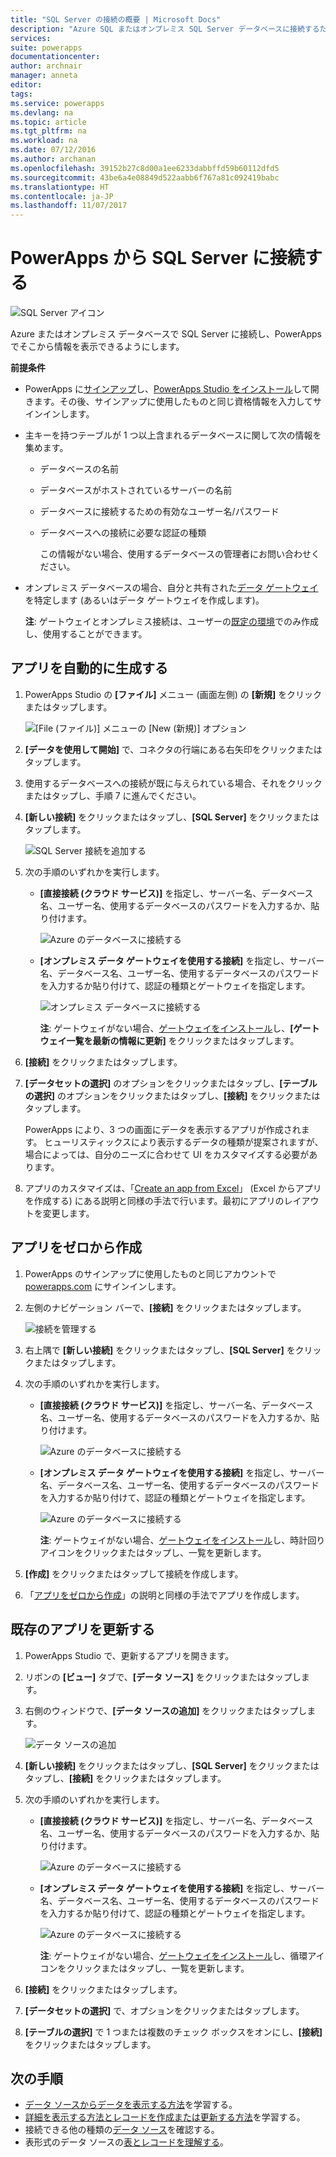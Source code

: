 ```yaml
---
title: "SQL Server の接続の概要 | Microsoft Docs"
description: "Azure SQL またはオンプレミス SQL Server データベースに接続するための操作手順"
services: 
suite: powerapps
documentationcenter: 
author: archnair
manager: anneta
editor: 
tags: 
ms.service: powerapps
ms.devlang: na
ms.topic: article
ms.tgt_pltfrm: na
ms.workload: na
ms.date: 07/12/2016
ms.author: archanan
ms.openlocfilehash: 39152b27c8d00a1ee6233dabbffd59b60112dfd5
ms.sourcegitcommit: 43be6a4e08849d522aabb6f767a81c092419babc
ms.translationtype: HT
ms.contentlocale: ja-JP
ms.lasthandoff: 11/07/2017
---
```

# <a name="connect-to-sql-server-from-powerapps"></a>PowerApps から SQL Server に接続する
![SQL Server アイコン](./media/connection-azure-sqldatabase/sqlicon.png)

Azure またはオンプレミス データベースで SQL Server に接続し、PowerApps でそこから情報を表示できるようにします。

**前提条件**

* PowerApps に[サインアップ](../signup-for-powerapps.md)し、[PowerApps Studio をインストール](http://aka.ms/powerappsinstall)して開きます。その後、サインアップに使用したものと同じ資格情報を入力してサインインします。
* 主キーを持つテーブルが 1 つ以上含まれるデータベースに関して次の情報を集めます。
  
  * データベースの名前
  * データベースがホストされているサーバーの名前
  * データベースに接続するための有効なユーザー名/パスワード
  * データベースへの接続に必要な認証の種類
    
    この情報がない場合、使用するデータベースの管理者にお問い合わせください。
* オンプレミス データベースの場合、自分と共有された[データ ゲートウェイ](../gateway-management.md)を特定します (あるいはデータ ゲートウェイを作成します)。
  
    **注**: ゲートウェイとオンプレミス接続は、ユーザーの[既定の環境](../working-with-environments.md)でのみ作成し、使用することができます。

## <a name="generate-an-app-automatically"></a>アプリを自動的に生成する
1. PowerApps Studio の **[ファイル]** メニュー (画面左側) の **[新規]** をクリックまたはタップします。
   
    ![[File (ファイル)] メニューの [New (新規)] オプション](./media/connection-azure-sqldatabase/file-new.png)
2. **[データを使用して開始]** で、コネクタの行端にある右矢印をクリックまたはタップします。
3. 使用するデータベースへの接続が既に与えられている場合、それをクリックまたはタップし、手順 7 に進んでください。
4. **[新しい接続]** をクリックまたはタップし、**[SQL Server]** をクリックまたはタップします。
   
    ![SQL Server 接続を追加する](./media/connection-azure-sqldatabase/add-sql-connection.png)
5. 次の手順のいずれかを実行します。
   
   * **[直接接続 (クラウド サービス)]** を指定し、サーバー名、データベース名、ユーザー名、使用するデータベースのパスワードを入力するか、貼り付けます。
     
       ![Azure のデータベースに接続する](./media/connection-azure-sqldatabase/connect-azure.png)
   * **[オンプレミス データ ゲートウェイを使用する接続]** を指定し、サーバー名、データベース名、ユーザー名、使用するデータベースのパスワードを入力するか貼り付けて、認証の種類とゲートウェイを指定します。
     
       ![オンプレミス データベースに接続する](./media/connection-azure-sqldatabase/connect-onprem.png)
     
       **注**: ゲートウェイがない場合、[ゲートウェイをインストール](../gateway-reference.md)し、**[ゲートウェイ一覧を最新の情報に更新]** をクリックまたはタップします。
6. **[接続]** をクリックまたはタップします。
7. **[データセットの選択]** のオプションをクリックまたはタップし、**[テーブルの選択]** のオプションをクリックまたはタップし、**[接続]** をクリックまたはタップします。
   
    PowerApps により、3 つの画面にデータを表示するアプリが作成されます。 ヒューリスティックスにより表示するデータの種類が提案されますが、場合によっては、自分のニーズに合わせて UI をカスタマイズする必要があります。
8. アプリのカスタマイズは、「[Create an app from Excel](../get-started-create-from-data.md)」 (Excel からアプリを作成する) にある説明と同様の手法で行います。最初にアプリのレイアウトを変更します。

## <a name="build-an-app-from-scratch"></a>アプリをゼロから作成
1. PowerApps のサインアップに使用したものと同じアカウントで [powerapps.com](https://web.powerapps.com) にサインインします。
2. 左側のナビゲーション バーで、**[接続]** をクリックまたはタップします。  
   
    ![接続を管理する](./media/connection-azure-sqldatabase/manage-connections.png)
3. 右上隅で **[新しい接続]** をクリックまたはタップし、**[SQL Server]** をクリックまたはタップします。
4. 次の手順のいずれかを実行します。
   
   * **[直接接続 (クラウド サービス)]** を指定し、サーバー名、データベース名、ユーザー名、使用するデータベースのパスワードを入力するか、貼り付けます。
     
       ![Azure のデータベースに接続する](./media/connection-azure-sqldatabase/connect-azure-portal.png)
   * **[オンプレミス データ ゲートウェイを使用する接続]** を指定し、サーバー名、データベース名、ユーザー名、使用するデータベースのパスワードを入力するか貼り付けて、認証の種類とゲートウェイを指定します。
     
       ![Azure のデータベースに接続する](./media/connection-azure-sqldatabase/connect-onprem-portal.png)
     
       **注**: ゲートウェイがない場合、[ゲートウェイをインストール](../gateway-reference.md)し、時計回りアイコンをクリックまたはタップし、一覧を更新します。
5. **[作成]** をクリックまたはタップして接続を作成します。
6. 「[アプリをゼロから作成](../get-started-create-from-blank.md)」の説明と同様の手法でアプリを作成します。

## <a name="update-an-existing-app"></a>既存のアプリを更新する
1. PowerApps Studio で、更新するアプリを開きます。
2. リボンの **[ビュー]** タブで、**[データ ソース]** をクリックまたはタップします。
3. 右側のウィンドウで、**[データ ソースの追加]** をクリックまたはタップします。
   
    ![データ ソースの追加](./media/connection-azure-sqldatabase/add-data-source.png)
4. **[新しい接続]** をクリックまたはタップし、**[SQL Server]** をクリックまたはタップし、**[接続]** をクリックまたはタップします。
5. 次の手順のいずれかを実行します。
   
   * **[直接接続 (クラウド サービス)]** を指定し、サーバー名、データベース名、ユーザー名、使用するデータベースのパスワードを入力するか、貼り付けます。
     
       ![Azure のデータベースに接続する](./media/connection-azure-sqldatabase/connect-azure-fromblank.png)
   * **[オンプレミス データ ゲートウェイを使用する接続]** を指定し、サーバー名、データベース名、ユーザー名、使用するデータベースのパスワードを入力するか貼り付けて、認証の種類とゲートウェイを指定します。
     
       ![Azure のデータベースに接続する](./media/connection-azure-sqldatabase/connect-onprem-fromblank.png)
     
       **注**: ゲートウェイがない場合、[ゲートウェイをインストール](../gateway-reference.md)し、循環アイコンをクリックまたはタップし、一覧を更新します。
6. **[接続]** をクリックまたはタップします。
7. **[データセットの選択]** で、オプションをクリックまたはタップします。
8. **[テーブルの選択]** で 1 つまたは複数のチェック ボックスをオンにし、**[接続]** をクリックまたはタップします。

## <a name="next-steps"></a>次の手順
* [データ ソースからデータを表示する方法](../add-gallery.md)を学習する。
* [詳細を表示する方法とレコードを作成または更新する方法](../add-form.md)を学習する。
* 接続できる他の種類の[データ ソース](../connections-list.md)を確認する。  
* 表形式のデータ ソースの[表とレコードを理解する](../working-with-tables.md)。

<!--NotAvailableYet
## View the available functions ##
This connection includes the following functions:

| Function Name |  Description |
| --- | --- |
|[GetItems](connection-azure-sqldatabase.md#getitems) | Retrieves rows from a SQL table |
|[PostItem](connection-azure-sqldatabase.md#postitem) | Inserts a new row into a SQL table |
|[GetItem](connection-azure-sqldatabase.md#getitem) | Retrieves a single row from a SQL table |
|[DeleteItem](connection-azure-sqldatabase.md#deleteitem) | Deletes a row from a SQL table |
|[PatchItem](connection-azure-sqldatabase.md#patchitem) | Updates an existing row in a SQL table |
|[GetTables](connection-azure-sqldatabase.md#gettables) | Retrieves tables from a SQL database |

### GetItems
Get rows: Retrieves rows from a SQL table

#### Input properties

| Name| Data Type|Required|Description|
| ---|---|---|---|
|table|string|yes|Name of SQL table|
|$skip|integer|no|Number of entries to skip (default = 0)|
|$top|integer|no|Maximum number of entries to retrieve (default = 256)|
|$filter|string|no|An ODATA filter query to restrict the number of entries|
|$orderby|string|no|An ODATA orderBy query for specifying the order of entries|

### PostItem
Insert row: Inserts a new row into a SQL table

#### Input properties

| Name| Data Type|Required|Description|
| ---|---|---|---|
|table|string|yes|Name of SQL table|
|item| |yes|Row to insert into the specified table in SQL|

#### Output properties

| Property Name | Data Type | Required | Description |
|---|---|---|---|
|value|array|No | |


### GetItem
Get row: Retrieves a single row from a SQL table

#### Input properties

| Name| Data Type|Required|Description|
| ---|---|---|---|
|table|string|yes|Name of SQL table|
|id|string|yes|Unique identifier of the row to retrieve|

#### Output properties

| Property Name | Data Type | Required | Description |
|---|---|---|---|
|ItemInternalId|string|No | |


### DeleteItem
Delete row: Deletes a row from a SQL table

#### Input properties

| Name| Data Type|Required|Description|
| ---|---|---|---|
|table|string|yes|Name of SQL table|
|id|string|yes|Unique identifier of the row to delete|

#### Output properties
None.

### PatchItem
Update row: Updates an existing row in a SQL table

#### Input properties

| Name| Data Type|Required|Description|
| ---|---|---|---|
|table|string|yes|Name of SQL table|
|id|string|yes|Unique identifier of the row to update|
|item| |yes|Row with updated values|

#### Output properties

| Property Name | Data Type | Required | Description |
|---|---|---|---|
|ItemInternalId|string|No | &nbsp; |


### GetTables
Get tables: Retrieves tables from a SQL database

#### Input properties
None.

#### Output properties

| Property Name | Data Type | Required | Description |
|---|---|---|---|
|value|array|No | Can output the Name and DisplayName properties |

### ExecuteProcedure
Execute stored procedure: Executes a stored procedure in SQL

#### Input properties

| Name| Data Type|Required|Description|
| ---|---|---|---|
|procedure|string|yes|Procedure name|
|parameters| |yes|Input parameters|

#### Output properties
Result of the stored procedure execution.

| Property Name | Data Type | Required | Description |
|---|---|---|---|
|OutputParameters|object|No | Output parameter values |
|ReturnCode|integer|No | Return code of a procedure |
|ResultSets|object|No | Result sets|

-->
